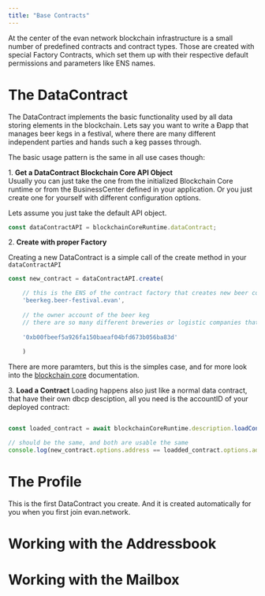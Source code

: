 ```yaml
---
title: "Base Contracts"
---
```


At the center of the evan network blockchain infrastructure is a small number of predefined contracts and contract
types. Those are created with special Factory Contracts, which set them up with their respective
default permissions and parameters like ENS names.

# The DataContract
The DataContract implements the basic functionality used by all data storing elements in the blockchain.
Lets say you want to write a Ðapp that manages beer kegs in a festival, where there are many different independent parties and hands such a keg passes through.

The basic usage pattern is the same in all use cases though:

1\. **Get a DataContract Blockchain Core API Object**  
Usually you can just take the one from the initialized Blockchain Core runtime or from the
BusinessCenter defined in your application. Or you just create one for yourself with different configuration options.

Lets assume you just take the default API object.


```js
const dataContractAPI = blockchainCoreRuntime.dataContract;
```

2\. **Create with proper Factory**

Creating a new DataContract is a simple call of the create method in your `dataContractAPI`


```js
const new_contract = dataContractAPI.create(

    // this is the ENS of the contract factory that creates new beer contract instances for your application
    'beerkeg.beer-festival.evan',
    
    // the owner account of the beer keg
    // there are so many different breweries or logistic companies that own the keg
    
    '0xb00fbeef5a926fa150baeaf04bfd673b056ba83d'
    
    )
```

There are more paramters, but this is the simples case, and for more look into the [blockchain core](https://github.com/evannetwork/blockchain-core) documentation.

3\. **Load a Contract**
Loading happens also just like a normal data contract, that have their own dbcp desciption, all you need is the accountID of your deployed contract:

```js

const loaded_contract = await blockchainCoreRuntime.description.loadContract(new_contract.options.address);

// should be the same, and both are usable the same
console.log(new_contract.options.address == loadded_contract.options.address)
```



# The Profile

This is the first DataContract you create. And it is created automatically for you when you first join
evan.network.

# Working with the Addressbook

# Working with the Mailbox

